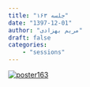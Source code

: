 ```yaml
---
title: "جلسه ۱۶۳"
date: "1397-12-01"
author: "مریم بهزادی"
draft: false
categories:
    - "sessions"
---
```

[![poster163](../../img/posters/poster163.jpg)](../../img/poster163.jpg)